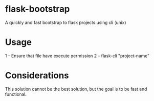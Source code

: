 # flask-bootstrap
A quickly and fast bootstrap to flask projects using cli (unix)

# Usage

1 - Ensure that file have execute permission
2 - flask-cli "project-name"

# Considerations

This solution cannot be the best solution, but the goal is to be fast and functional.
